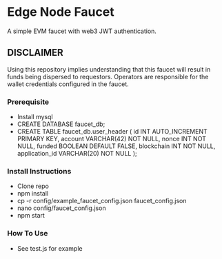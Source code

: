 # Edge Node Faucet

A simple EVM faucet with web3 JWT authentication.

## DISCLAIMER

Using this repository implies understanding that this faucet will result in funds being dispersed to requestors. Operators are responsible for the wallet credentials configured in the faucet.

### Prerequisite

- Install mysql
- CREATE DATABASE faucet_db;
- CREATE TABLE faucet_db.user_header (
  id INT AUTO_INCREMENT PRIMARY KEY,
  account VARCHAR(42) NOT NULL,
  nonce INT NOT NULL,
  funded BOOLEAN DEFAULT FALSE,
  blockchain INT NOT NULL,
  application_id VARCHAR(20) NOT NULL
  );

### Install Instructions

- Clone repo
- npm install
- cp -r config/example_faucet_config.json faucet_config.json
- nano config/faucet_config.json
- npm start

### How To Use

- See test.js for example
